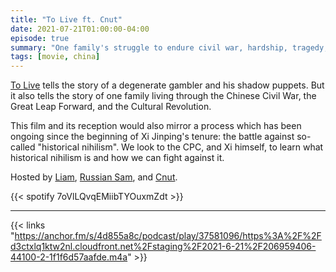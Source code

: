 ```yaml
---
title: "To Live ft. Cnut"
date: 2021-07-21T01:00:00-04:00
episode: true
summary: "One family's struggle to endure civil war, hardship, tragedy, and shadow puppets."
tags: [movie, china]
---
```


[To Live](https://letterboxd.com/film/to-live/) tells the story of a degenerate gambler and his shadow puppets. But it also tells the story of one family living through the Chinese Civil War, the Great Leap Forward, and the Cultural Revolution.

This film and its reception would also mirror a process which has been ongoing since the beginning of Xi Jinping's tenure: the battle against so-called "historical nihilism". We look to the CPC, and Xi himself, to learn what historical nihilism is and how we can fight against it.

Hosted by [Liam](https://twitter.com/LegoRacers2), [Russian Sam](https://twitter.com/FillerHandle12), and [Cnut](https://twitter.com/cnut_real).

{{< spotify 7oVlLQvqEMiibTYOuxmZdt >}}

---

{{< links "https://anchor.fm/s/4d855a8c/podcast/play/37581096/https%3A%2F%2Fd3ctxlq1ktw2nl.cloudfront.net%2Fstaging%2F2021-6-21%2F206959406-44100-2-1f1f6d57aafde.m4a" >}}
